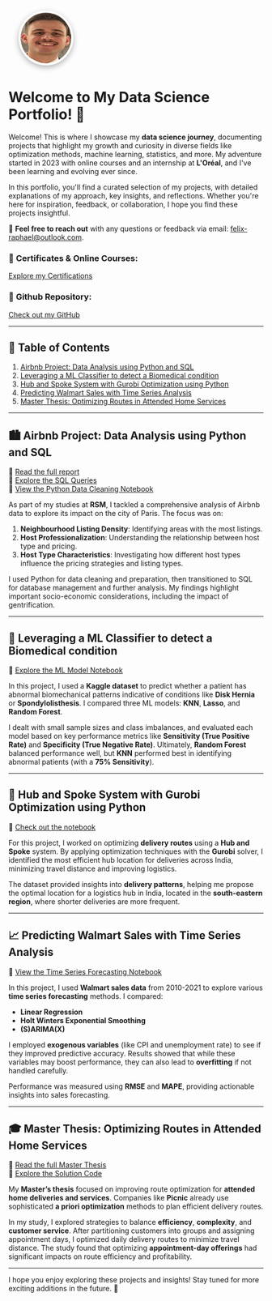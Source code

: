 <!-- Header section with background and profile image -->
<div style="position: relative; height: 240px; background-image: url('html_files/ML_wallpaper.jpg'); background-size: cover; border-radius: 12px; margin-bottom: 20px;">

  <div style="position: absolute; bottom: -50px; left: 20px;">
    <img src="html_files/20250410_105955000_iOS.png" alt="Profile Image" width="100" height="100" style="border-radius: 50%; border: 4px solid white; box-shadow: 0px 4px 12px rgba(0,0,0,0.3);" />
  </div>
</div>

<br><br>

# **Welcome to My Data Science Portfolio!** 🎉

Welcome! This is where I showcase my **data science journey**, documenting projects that highlight my growth and curiosity in diverse fields like optimization methods, machine learning, statistics, and more. My adventure started in 2023 with online courses and an internship at **L'Oréal**, and I've been learning and evolving ever since.

In this portfolio, you'll find a curated selection of my projects, with detailed explanations of my approach, key insights, and reflections. Whether you're here for inspiration, feedback, or collaboration, I hope you find these projects insightful. 

💌 **Feel free to reach out** with any questions or feedback via email: [felix-raphael@outlook.com](mailto:felix-raphael@outlook.com).

### 🌟 **Certificates & Online Courses**:
[Explore my Certifications](html_files/index.html)

### 📂 **Github Repository**:  
[Check out my GitHub](https://github.com/FelixRaph/Data-Science-Portfolio)

---

## 📑 **Table of Contents**

1. [Airbnb Project: Data Analysis using Python and SQL](#%EF%B8%8F-airbnb-project-data-analysis-using-python-and-sql)
2. [Leveraging a ML Classifier to detect a Biomedical condition](#-leveraging-a-ml-classifier-to-detect-a-biomedical-condition)
3. [Hub and Spoke System with Gurobi Optimization using Python](#-hub-and-spoke-system-with-gurobi-optimization-using-python)
4. [Predicting Walmart Sales with Time Series Analysis](#-predicting-walmart-sales-with-time-series-analysis)
5. [Master Thesis: Optimizing Routes in Attended Home Services](#-master-thesis-optimizing-routes-in-attended-home-services)

---

## 🏙️ **Airbnb Project: Data Analysis using Python and SQL** 

🔗 [Read the full report](Airbnb%20Project/Project%20Report.pdf)  
🔗 [Explore the SQL Queries](Airbnb%20Project/SQL%20queries.txt)  
🔗 [View the Python Data Cleaning Notebook](Airbnb%20Project/Data%20Cleaning.ipynb)

As part of my studies at **RSM**, I tackled a comprehensive analysis of Airbnb data to explore its impact on the city of Paris. The focus was on:

1. **Neighbourhood Listing Density**: Identifying areas with the most listings.
2. **Host Professionalization**: Understanding the relationship between host type and pricing.
3. **Host Type Characteristics**: Investigating how different host types influence the pricing strategies and listing types.

I used Python for data cleaning and preparation, then transitioned to SQL for database management and further analysis. My findings highlight important socio-economic considerations, including the impact of gentrification.

---

## 🧬 **Leveraging a ML Classifier to detect a Biomedical condition** 

🔗 [Explore the ML Model Notebook](html_files/BioMed_Case_ML_Model_hmtlfile.html)

In this project, I used a **Kaggle dataset** to predict whether a patient has abnormal biomechanical patterns indicative of conditions like **Disk Hernia** or **Spondylolisthesis**. I compared three ML models: **KNN**, **Lasso**, and **Random Forest**.

I dealt with small sample sizes and class imbalances, and evaluated each model based on key performance metrics like **Sensitivity (True Positive Rate)** and **Specificity (True Negative Rate)**. Ultimately, **Random Forest** balanced performance well, but **KNN** performed best in identifying abnormal patients (with a **75% Sensitivity**).

---

## 🚚 **Hub and Spoke System with Gurobi Optimization using Python** 

🔗 [Check out the notebook](html_files/Gurobi_Optimization_Model.html)

For this project, I worked on optimizing **delivery routes** using a **Hub and Spoke** system. By applying optimization techniques with the **Gurobi** solver, I identified the most efficient hub location for deliveries across India, minimizing travel distance and improving logistics. 

The dataset provided insights into **delivery patterns**, helping me propose the optimal location for a logistics hub in India, located in the **south-eastern region**, where shorter deliveries are more frequent.

---

## 📈 **Predicting Walmart Sales with Time Series Analysis** 

🔗 [View the Time Series Forecasting Notebook](html_files/Time_Series_Forecasting.html)

In this project, I used **Walmart sales data** from 2010-2021 to explore various **time series forecasting** methods. I compared:

- **Linear Regression**
- **Holt Winters Exponential Smoothing**
- **(S)ARIMA(X)**

I employed **exogenous variables** (like CPI and unemployment rate) to see if they improved predictive accuracy. Results showed that while these variables may boost performance, they can also lead to **overfitting** if not handled carefully.

Performance was measured using **RMSE** and **MAPE**, providing actionable insights into sales forecasting.

---

## 🎓 **Master Thesis: Optimizing Routes in Attended Home Services** 

🔗 [Read the full Master Thesis](html_files/MasterThesis.html)  
🔗 [Explore the Solution Code](html_files/Solution_Code_stage2_final.py)

My **Master’s thesis** focused on improving route optimization for **attended home deliveries and services**. Companies like **Picnic** already use sophisticated **a priori optimization** methods to plan efficient delivery routes. 

In my study, I explored strategies to balance **efficiency**, **complexity**, and **customer service**. After partitioning customers into groups and assigning appointment days, I optimized daily delivery routes to minimize travel distance. The study found that optimizing **appointment-day offerings** had significant impacts on route efficiency and profitability.

---

I hope you enjoy exploring these projects and insights! Stay tuned for more exciting additions in the future. 🚀
